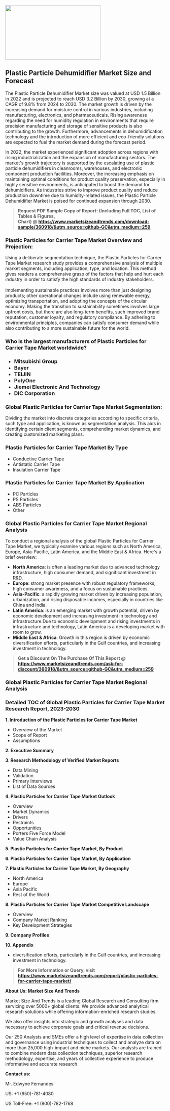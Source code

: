 <p><img class="alignnone size-medium wp-image-20088" src="https://ffe5etoiles.com/wp-content/uploads/2024/12/MST1-300x171.png" alt="" width="300" height="171" /></p><h2>Plastic Particle Dehumidifier Market Size and Forecast</h2><p>The Plastic Particle Dehumidifier Market size was valued at USD 1.5 Billion in 2022 and is projected to reach USD 3.2 Billion by 2030, growing at a CAGR of 9.8% from 2024 to 2030. The market growth is driven by the increasing demand for moisture control in various industries, including manufacturing, electronics, and pharmaceuticals. Rising awareness regarding the need for humidity regulation in environments that require precision manufacturing and storage of sensitive products is also contributing to the growth. Furthermore, advancements in dehumidification technology and the introduction of more efficient and eco-friendly solutions are expected to fuel the market demand during the forecast period.</p><p>In 2022, the market experienced significant adoption across regions with rising industrialization and the expansion of manufacturing sectors. The market's growth trajectory is supported by the escalating use of plastic particle dehumidifiers in cleanrooms, warehouses, and electronic component production facilities. Moreover, the increasing emphasis on maintaining optimal conditions for product quality preservation, especially in highly sensitive environments, is anticipated to boost the demand for dehumidifiers. As industries strive to improve product quality and reduce production downtime due to humidity-related issues, the Plastic Particle Dehumidifier Market is poised for continued expansion through 2030.</p></p><blockquote id="" class=""><strong>Request PDF Sample Copy of Report: (Including Full TOC, List of Tables &amp; Figures, Chart)&nbsp;@&nbsp;<strong><a href="https://www.marketsizeandtrends.com/download-sample/360918/&utm_source=github-GC&utm_medium=259" target="_blank">https://www.marketsizeandtrends.com/download-sample/360918/&utm_source=github-GC&utm_medium=259</a></strong></strong></blockquote><h3 id="" class="">Plastic Particles for Carrier Tape Market&nbsp;Overview and Projection:</h3><p id="" class="">Using a deliberate segmentation technique, the Plastic Particles for Carrier Tape Market research study provides a comprehensive analysis of multiple market segments, including application, type, and location. This method gives readers a comprehensive grasp of the factors that help and hurt each industry in order to satisfy the high standards of industry stakeholders. <br /> <br />Implementing sustainable practices involves more than just designing products; other operational changes include using renewable energy, optimizing transportation, and adopting the concepts of the circular economy. Making the transition to sustainability sometimes involves large upfront costs, but there are also long-term benefits, such improved brand reputation, customer loyalty, and regulatory compliance. By adhering to environmental principles, companies can satisfy consumer demand while also contributing to a more sustainable future for the world.</p><h3 id="" class="">Who is the largest manufacturers of&nbsp;Plastic Particles for Carrier Tape Market worldwide?</h3><h3 class=""><p><ul><li>Mitsubishi Group </li><li> Bayer </li><li> TEIJIN </li><li> PolyOne </li><li> Jiemei Electronic And Technology </li><li> DIC Corporation</li></ul></p></h3><h3 id="" class="">Global&nbsp;Plastic Particles for Carrier Tape Market Segmentation:</h3><p id="" class="">Dividing the market into discrete categories according to specific criteria, such type and application, is known as segmentation analysis. This aids in identifying certain client segments, comprehending market dynamics, and creating customized marketing plans.</p><h3 id="" class="">Plastic Particles for Carrier Tape Market&nbsp;By Type</h3><p><p><ul><li>Conductive Carrier Tape</li><li> Antistatic Carrier Tape</li><li> Insulation Carrier Tape</p></li></ul></p></p><h3 id="" class="">Plastic Particles for Carrier Tape Market&nbsp;By Application</h3><p class=""><p><ul><li>PC Particles</li><li> PS Particles</li><li> ABS Particles</li><li> Other</li></ul></p></p><h3 id="" class="">Global Plastic Particles for Carrier Tape Market Regional Analysis</h3><p id="" class="">To conduct a regional analysis of the global Plastic Particles for Carrier Tape Market, we typically examine various regions such as North America, Europe, Asia-Pacific, Latin America, and the Middle East &amp; Africa. Here's a brief overview:</p><ul><li><strong>North America</strong>: is often a leading market due to advanced technology infrastructure, high consumer demand, and significant investment in R&amp;D.</li><li><strong>Europe</strong>: strong market presence with robust regulatory frameworks, high consumer awareness, and a focus on sustainable practices.</li><li><strong>Asia-Pacific</strong>: a rapidly growing market driven by increasing population, urbanization, and rising disposable incomes, especially in countries like China and India.</li><li><strong>Latin America</strong>: is an emerging market with growth potential, driven by economic development and increasing investment in technology and infrastructure.Due to economic development and rising investments in infrastructure and technology, Latin America is a developing market with room to grow.</li><li><strong>Middle East &amp; Africa</strong>: Growth in this region is driven by economic diversification efforts, particularly in the Gulf countries, and increasing investment in technology.</li></ul><blockquote id="" class=""><strong>Get a Discount On The Purchase Of This Report @ <strong><a href="https://www.marketsizeandtrends.com/ask-for-discount/360918/&utm_source=github-GC&utm_medium=259" target="_blank">https://www.marketsizeandtrends.com/ask-for-discount/360918/&utm_source=github-GC&utm_medium=259</a></strong></strong></blockquote><h3 id="" class="">Global Plastic Particles for Carrier Tape Market Regional Analysis</h3><h3 id="" class="">Detailed TOC of Global Plastic Particles for Carrier Tape Market Research Report, 2023-2030</h3><p id="" class=""><strong>1. Introduction of the Plastic Particles for Carrier Tape Market</strong></p><ul><li>Overview of the Market</li><li>Scope of Report</li><li>Assumptions</li></ul><p id="" class=""><strong>2. Executive Summary</strong></p><p id="" class=""><strong>3. Research Methodology of Verified Market Reports</strong></p><ul><li>Data Mining</li><li>Validation</li><li>Primary Interviews</li><li>List of Data Sources</li></ul><p id="" class=""><strong>4. Plastic Particles for Carrier Tape Market Outlook</strong></p><ul><li>Overview</li><li>Market Dynamics</li><li>Drivers</li><li>Restraints</li><li>Opportunities</li><li>Porters Five Force Model</li><li>Value Chain Analysis</li></ul><p id="" class=""><strong>5. Plastic Particles for Carrier Tape Market, By Product</strong></p><p id="" class=""><strong>6. Plastic Particles for Carrier Tape Market, By Application</strong></p><p id="" class=""><strong>7. Plastic Particles for Carrier Tape Market, By Geography</strong></p><ul><li>North America</li><li>Europe</li><li>Asia Pacific</li><li>Rest of the World</li></ul><p id="" class=""><strong>8. Plastic Particles for Carrier Tape Market Competitive Landscape</strong></p><ul><li>Overview</li><li>Company Market Ranking</li><li>Key Development Strategies</li></ul><p id="" class=""><strong>9. Company Profiles</strong></p><p id="" class=""><strong>10. Appendix</strong></p><ul><li>diversification efforts, particularly in the Gulf countries, and increasing investment in technology.</li></ul><blockquote id="" class=""><strong>For More Information or Query, visit <strong><strong><a href="https://www.marketsizeandtrends.com/report/plastic-particles-for-carrier-tape-market/" target="_blank">https://www.marketsizeandtrends.com/report/plastic-particles-for-carrier-tape-market/</a></strong></strong></strong></blockquote><p id="" class=""><strong>About Us: Market Size And Trends</strong></p><p id="" class="">Market Size And Trends is a leading Global Research and Consulting firm servicing over 5000+ global clients. We provide advanced analytical research solutions while offering information-enriched research studies.</p><p id="" class="">We also offer insights into strategic and growth analyses and data necessary to achieve corporate goals and critical revenue decisions.</p><p id="" class="">Our 250 Analysts and SMEs offer a high level of expertise in data collection and governance using industrial techniques to collect and analyze data on more than 25,000 high-impact and niche markets. Our analysts are trained to combine modern data collection techniques, superior research methodology, expertise, and years of collective experience to produce informative and accurate research.</p><p id="" class=""><strong>Contact us:</strong></p><p id="" class="">Mr. Edwyne Fernandes</p><p id="" class="">US: +1 (650)-781-4080</p><p id="" class="">US Toll-Free: +1 (800)-782-1768</p>
